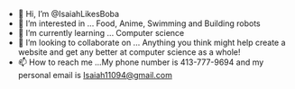 - 👋 Hi, I’m @IsaiahLikesBoba
- 👀 I’m interested in ... Food, Anime, Swimming and Building robots
- 🌱 I’m currently learning ... Computer science
- 💞️ I’m looking to collaborate on ... Anything you think might help create a website and get any better at computer science as a whole!
- 📫 How to reach me ...My phone number is 413-777-9694 and my personal email is Isaiah11094@gmail.com

<!---
IsaiahLikesBoba/IsaiahLikesBoba is a ✨ special ✨ repository because its `README.md` (this file) appears on your GitHub profile.
You can click the Preview link to take a look at your changes.
--->
